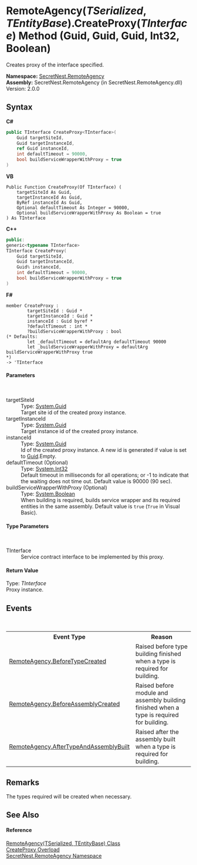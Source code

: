 # RemoteAgency(*TSerialized*, *TEntityBase*).CreateProxy(*TInterface*) Method (Guid, Guid, Guid, Int32, Boolean)
 

Creates proxy of the interface specified.

**Namespace:**&nbsp;<a href="N_SecretNest_RemoteAgency">SecretNest.RemoteAgency</a><br />**Assembly:**&nbsp;SecretNest.RemoteAgency (in SecretNest.RemoteAgency.dll) Version: 2.0.0

## Syntax

**C#**<br />
``` C#
public TInterface CreateProxy<TInterface>(
	Guid targetSiteId,
	Guid targetInstanceId,
	ref Guid instanceId,
	int defaultTimeout = 90000,
	bool buildServiceWrapperWithProxy = true
)

```

**VB**<br />
``` VB
Public Function CreateProxy(Of TInterface) ( 
	targetSiteId As Guid,
	targetInstanceId As Guid,
	ByRef instanceId As Guid,
	Optional defaultTimeout As Integer = 90000,
	Optional buildServiceWrapperWithProxy As Boolean = true
) As TInterface
```

**C++**<br />
``` C++
public:
generic<typename TInterface>
TInterface CreateProxy(
	Guid targetSiteId, 
	Guid targetInstanceId, 
	Guid% instanceId, 
	int defaultTimeout = 90000, 
	bool buildServiceWrapperWithProxy = true
)
```

**F#**<br />
``` F#
member CreateProxy : 
        targetSiteId : Guid * 
        targetInstanceId : Guid * 
        instanceId : Guid byref * 
        ?defaultTimeout : int * 
        ?buildServiceWrapperWithProxy : bool 
(* Defaults:
        let _defaultTimeout = defaultArg defaultTimeout 90000
        let _buildServiceWrapperWithProxy = defaultArg buildServiceWrapperWithProxy true
*)
-> 'TInterface 

```


#### Parameters
&nbsp;<dl><dt>targetSiteId</dt><dd>Type: <a href="https://docs.microsoft.com/dotnet/api/system.guid" target="_blank">System.Guid</a><br />Target site id of the created proxy instance.</dd><dt>targetInstanceId</dt><dd>Type: <a href="https://docs.microsoft.com/dotnet/api/system.guid" target="_blank">System.Guid</a><br />Target instance id of the created proxy instance.</dd><dt>instanceId</dt><dd>Type: <a href="https://docs.microsoft.com/dotnet/api/system.guid" target="_blank">System.Guid</a><br />Id of the created proxy instance. A new id is generated if value is set to <a href="https://docs.microsoft.com/dotnet/api/system.guid" target="_blank">Guid</a>.Empty.</dd><dt>defaultTimeout (Optional)</dt><dd>Type: <a href="https://docs.microsoft.com/dotnet/api/system.int32" target="_blank">System.Int32</a><br />Default timeout in milliseconds for all operations; or -1 to indicate that the waiting does not time out. Default value is 90000 (90 sec).</dd><dt>buildServiceWrapperWithProxy (Optional)</dt><dd>Type: <a href="https://docs.microsoft.com/dotnet/api/system.boolean" target="_blank">System.Boolean</a><br />When building is required, builds service wrapper and its required entities in the same assembly. Default value is `true` (`True` in Visual Basic).</dd></dl>

#### Type Parameters
&nbsp;<dl><dt>TInterface</dt><dd>Service contract interface to be implemented by this proxy.</dd></dl>

#### Return Value
Type: *TInterface*<br />Proxy instance.

## Events
&nbsp;<table><tr><th>Event Type</th><th>Reason</th></tr><tr><td><a href="E_SecretNest_RemoteAgency_RemoteAgency_BeforeTypeCreated">RemoteAgency.BeforeTypeCreated</a></td><td>Raised before type building finished when a type is required for building.</td></tr><tr><td><a href="E_SecretNest_RemoteAgency_RemoteAgency_BeforeAssemblyCreated">RemoteAgency.BeforeAssemblyCreated</a></td><td>Raised before module and assembly building finished when a type is required for building.</td></tr><tr><td><a href="E_SecretNest_RemoteAgency_RemoteAgency_AfterTypeAndAssemblyBuilt">RemoteAgency.AfterTypeAndAssemblyBuilt</a></td><td>Raised after the assembly built when a type is required for building.</td></tr></table>

## Remarks
The types required will be created when necessary.

## See Also


#### Reference
<a href="T_SecretNest_RemoteAgency_RemoteAgency_2">RemoteAgency(TSerialized, TEntityBase) Class</a><br /><a href="Overload_SecretNest_RemoteAgency_RemoteAgency_2_CreateProxy">CreateProxy Overload</a><br /><a href="N_SecretNest_RemoteAgency">SecretNest.RemoteAgency Namespace</a><br />